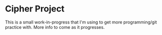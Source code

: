 # Cipher Project
This is a small work-in-progress that I'm using to get more programming/git practice with. More info to come as it progresses.
